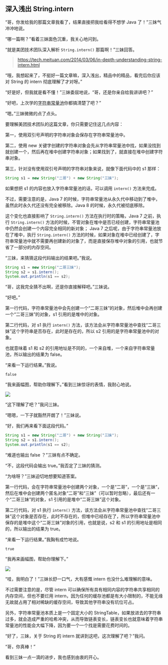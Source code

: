 ## 深入浅出 String.intern

“哥，你发给我的那篇文章我看了，结果直接把我给看得不想学 Java 了！”三妹气冲冲地说。

“哪一篇啊？”看着三妹面色沉重，我关心地问到。

“就是美团技术团队深入解析 `String.intern()` 那篇啊！”三妹回答。

>https://tech.meituan.com/2014/03/06/in-depth-understanding-string-intern.html

“哦，我想起来了，不挺好一篇文章嘛，深入浅出，精品中的精品，看完后你应该对 String 的 intern 彻底理解了才对呀。”

“好是好，但我就是看不懂！”三妹委屈地说，“哥，还是你亲自给我讲讲吧？”

“好吧，上次学的[字符串常量池](https://mp.weixin.qq.com/s/b69zXknKLIa3FWs0Yj23xA)你都搞清楚了吧？”

“嗯。”三妹微微的点了点头。

要理解美团技术团队的这篇文章，你只需要记住这几点内容：

第一，使用双引号声明的字符串对象会保存在字符串常量池中。

第二，使用 new 关键字创建的字符串对象会先从字符串常量池中找，如果没找到就创建一个，然后再在堆中创建字符串对象；如果找到了，就直接在堆中创建字符串对象。

第三，针对没有使用双引号声明的字符串对象来说，就像下面代码中的 s1 那样：

```java
String s1 = new String("二哥") + new String("三妹");
```

如果想把 s1 的内容也放入字符串常量池的话，可以调用 `intern()` 方法来完成。

不过，需要注意的是，Java 7 的时候，字符串常量池从永久代中移动到了堆中，虽然此时永久代还没有完全被移除。Java 8 的时候，永久代被彻底移除。

这个变化也直接影响了  `String.intern()` 方法在执行时的策略，Java 7 之前，执行 `String.intern()` 方法的时候，不管对象在堆中是否已经创建，字符串常量池中仍然会创建一个内容完全相同的新对象； Java 7 之后呢，由于字符串常量池放在了堆中，执行 `String.intern()` 方法的时候，如果对象在堆中已经创建了，字符串常量池中就不需要再创建新的对象了，而是直接保存堆中对象的引用，也就节省了一部分的内存空间。

“三妹，来猜猜这段代码输出的结果吧。”我说。

```java
String s1 = new String("二哥三妹");
String s2 = s1.intern();
System.out.println(s1 == s2);
```

“哥，这我完全猜不出啊，还是你直接解释吧。”三妹说。

“好吧。”

第一行代码，字符串常量池中会先创建一个“二哥三妹”的对象，然后堆中会再创建一个“二哥三妹”的对象，s1 引用的是堆中的对象。

第二行代码，对 s1 执行 `intern()` 方法，该方法会从字符串常量池中查找“二哥三妹”这个字符串是否存在，此时是存在的，所以 s2 引用的是字符串常量池中的对象。

也就意味着 s1 和 s2 的引用地址是不同的，一个来自堆，一个来自字符串常量池，所以输出的结果为 false。

“来看一下运行结果。”我说。

```
false
```

“我来画幅图，帮助你理解下。”看到三妹惊讶的表情，我耐心地说。

![](https://cdn.jsdelivr.net/gh/itwanger/toBeBetterJavaer/images/string/intern-01.png)

“这下理解了吧？”我问三妹。

“嗯嗯，一下子就豁然开朗了！”三妹说。

“好，我们再来看下面这段代码。”

```java
String s1 = new String("二哥") + new String("三妹");
String s2 = s1.intern();
System.out.println(s1 == s2);
```

“难道也输出 false ？”三妹有点不确定。

“不，这段代码会输出 true。”我否定了三妹的猜测。

“为啥呀？”三妹迫切地想要知道答案。

第一行代码，会在字符串常量池中创建两个对象，一个是“二哥”，一个是“三妹”，然后在堆中会创建两个匿名对象“二哥”和“三妹”（可以暂时忽略），最后还有一个“二哥三妹”的对象，s1 引用的是堆中“二哥三妹”这个对象。

第二行代码，对 s1 执行 `intern()` 方法，该方法会从字符串常量池中查找“二哥三妹”这个对象是否存在，此时不存在的，但堆中已经存在了，所以字符串常量池中保存的是堆中这个“二哥三妹”对象的引用，也就是说，s2 和 s1 的引用地址是相同的，所以输出的结果为 true。

“来看一下运行结果。”我胸有成竹地说。

```
true
```

“我再来画幅图，帮助你理解下。”

![](https://cdn.jsdelivr.net/gh/itwanger/toBeBetterJavaer/images/string/intern-02.png)

“哇，我明白了！”三妹长舒一口气，大有感慨 intern 也没什么难理解的意味。

不过需要注意的是，尽管 intern 可以确保所有具有相同内容的字符串共享相同的内存空间，但也不要烂用 intern，因为任何的缓存池都是有大小限制的，不能无缘无故就占用了相对稀缺的缓存空间，导致其他字符串没有坑位可占。

另外，字符串常量池本质上是一个固定大小的 StringTable，如果放进去的字符串过多，就会造成严重的哈希冲突，从而导致链表变长，链表变长也就意味着字符串常量池的性能会大幅下降，因为要一个一个找是需要花费时间的。

“好了，三妹，关于 String 的 intern 就讲到这吧，这次理解了吧？”我问。

“哥，你真棒！”

看到三妹一点一滴的进步，我也感到由衷的开心。

